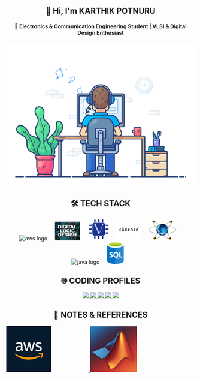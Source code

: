 <h2 align="center">👋 Hi, I'm KARTHIK POTNURU</h2>
<h4 align="center">📡 Electronics & Communication Engineering Student | VLSI & Digital Design Enthusiast</h4>

###
<p align="center">
<img src="https://github.com/Karthik-40019/Karthik-40019/blob/main/git.gif" width="550">
</p>
<h2 align="center"> 🛠️ TECH STACK</h2>
</p>
<p align="center">
  <img src="https://skillicons.dev/icons?i=aws" height="60" alt="aws logo"  />
  <img width="12" />
  <img src="https://github.com/Karthik-40019/Karthik-40019/blob/main/DLD.png" height="50" alt="dld logo"  />
  <img width="12" />
  <img src="https://github.com/Karthik-40019/Karthik-40019/blob/main/verilog.png" height="60" alt="verilog logo"  />
  <img width="12" />
  <img src="https://github.com/Karthik-40019/Karthik-40019/blob/main/cadence.jpg" height="60" alt="cadence logo"  />
  <img width="12" />
  <img src="https://github.com/Karthik-40019/Karthik-40019/blob/main/proteus.png" height="55" alt="cadence logo"  />
  <img width="12" />
  <img src="https://cdn.jsdelivr.net/gh/devicons/devicon/icons/java/java-original.svg" height="60" alt="java logo"  />
  <img width="12" />
  <img src="https://github.com/Karthik-40019/Karthik-40019/blob/main/sql.png" height="60" alt="sql logo"  />
  <img width="12" />
  
</div>
</p>



<h2 align="center">🌐 CODING PROFILES</h2>
<p align="center">
  <a href="https://www.linkedin.com/in/karthik-potnuru-a0b372310/">
    <img src="https://img.shields.io/badge/LinkedIn-0077B5?style=for-the-badge&logo=linkedin&logoColor=white" />
  </a>
  <a href="https://leetcode.com/u/karthik7565/">
    <img src="https://img.shields.io/badge/LeetCode-FFA116?style=for-the-badge&logo=leetcode&logoColor=white" />
  </a>
  <a href="https://www.hackerrank.com/profile/karthik7565">
    <img src="https://img.shields.io/badge/HackerRank-2EC866?style=for-the-badge&logo=hackerrank&logoColor=white" />
  </a>
  <a href="https://www.codechef.com/users/karthik7565">
    <img src="https://img.shields.io/badge/CodeChef-5B4638?style=for-the-badge&logo=codechef&logoColor=white" />
  </a>
  <a href="https://codeforces.com/profile/karthik7565">
    <img src="https://img.shields.io/badge/Codeforces-1F8ACB?style=for-the-badge&logo=codeforces&logoColor=white" />
  </a>
</p>

</div>

<h2 align="center">📝 NOTES & REFERENCES</h2>
<div style="white-space: nowrap;">
  <a href="https://aws.amazon.com/" target="_blank">
    <img src="https://github.com/Karthik-40019/Karthik-40019/blob/main/aws.jpg" 
         width="120" style="margin-right: 100px;">
  </a>

  <a href="https://github.com/Karthik-40019/MATLAB" target="_blank">
    <img src="https://github.com/Karthik-40019/Karthik-40019/blob/main/matlab.png" 
         width="125">
  </a>
</div>





